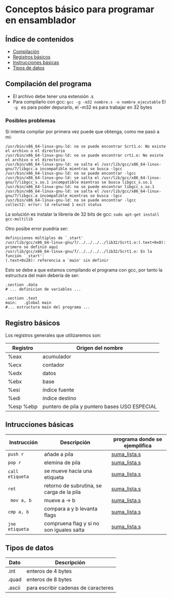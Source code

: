 # Conceptos básico para programar en ensamblador   

## Índice de contenidos  
- [ Compilación](#compilacion-del-programa )  
- [Registros básicos](#registros-basicos)
- [Instrucciones básicas](#intrucciones-basicas )  
- [Tipos de datos](#tipos-de-datos )


## Compilación del programa  
- El archivo debe tener una extensión .s
- Para compilarlo con gcc: `gcc -g -m32 nombre.s -o nombre_ejecutable`
El `-g ` es para poder depurarlo, el -m32 es para trabajar en 32 bytes  


### Posibles problemas  

Si intenta compilar por primera vez puede que obtenga, como me pasó a mí:
```shell
/usr/bin/x86_64-linux-gnu-ld: no se puede encontrar Scrt1.o: No existe el archivo o el directorio
/usr/bin/x86_64-linux-gnu-ld: no se puede encontrar crti.o: No existe el archivo o el directorio
/usr/bin/x86_64-linux-gnu-ld: se salta el /usr/lib/gcc/x86_64-linux-gnu/7/libgcc.a incompatible mientras se busca -lgcc
/usr/bin/x86_64-linux-gnu-ld: no se puede encontrar -lgcc
/usr/bin/x86_64-linux-gnu-ld: se salta el /usr/lib/gcc/x86_64-linux-gnu/7/libgcc_s.so.1 incompatible mientras se busca libgcc_s.so.1
/usr/bin/x86_64-linux-gnu-ld: no se puede encontrar libgcc_s.so.1
/usr/bin/x86_64-linux-gnu-ld: se salta el /usr/lib/gcc/x86_64-linux-gnu/7/libgcc.a incompatible mientras se busca -lgcc
/usr/bin/x86_64-linux-gnu-ld: no se puede encontrar -lgcc
collect2: error: ld returned 1 exit status
```

La solución es instalar la librería de 32 bits de gcc:
`sudo apt-get install gcc-multilib`

Otro posibe error puedría ser:
 ```shell
 definiciones múltiples de `_start'
/usr/lib/gcc/x86_64-linux-gnu/7/../../../../lib32/Scrt1.o:(.text+0x0): primero se definió aquí
/usr/lib/gcc/x86_64-linux-gnu/7/../../../../lib32/Scrt1.o: En la función `_start':
(.text+0x28): referencia a `main' sin definir

```
Esto se debe a que estamos compilando el programa con gcc, por tanto la estructura del main debería de ser:
```assembler
.section .data
# ... definicion de variables ...

.section .text
main:	.global main
#... estructura main del programa ...
```

## Registro básicos  
Los registros generales que utilizaremos son:

Registro | Origen del nombre  
--- | ---   
%eax | acumulador  
%ecx | contador  
%edx | datos  
%ebx | base  
%esi | índice fuente  
%edi |índice destino  
%esp %ebp | puntero de pila y puntero bases USO ESPECIAL  


## Intrucciones básicas

Instrucción | Descripción | programa donde se ejemplifica
--- | ---- |---    
`push r` | añade a pila | [suma_lista.s](suma_lista.s)   
`pop r`| elemina de pila | [suma_lista.s](suma_lista.s)   
`call etiqueta` | se mueve hacia una etiqueta | [suma_lista.s](suma_lista.s)  
`ret` | retorno de subrutina, se carga de la pila | [suma_lista.s](suma_lista.s)   
` mov a, b` | mueve a -> b | [suma_lista.s](suma_lista.s)   
`cmp a, b` | compara a y b levanta flags | [suma_lista.s](suma_lista.s)   
`jne etiqueta` | compruena flag y si no son iguales salta | [suma_lista.s](suma_lista.s)  

## Tipos de datos 

Dato | Descripción
--- | ---
.int | enteros de 4 bytes  
.quad | enteros de 8 bytes  
.ascii | para escribir cadenas de caracteres  
